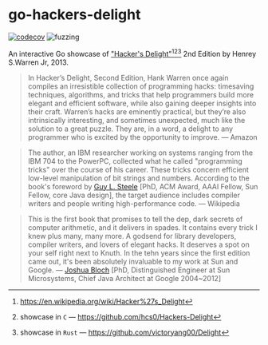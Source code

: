 # go-hackers-delight

[![codecov](https://codecov.io/gh/nikolaydubina/go-hackers-delight/graph/badge.svg?token=660JQtUmiO)](https://codecov.io/gh/nikolaydubina/go-hackers-delight)
![fuzzing](https://img.shields.io/badge/fuzzing-active-brightgreen)

An interactive Go showcase of ["Hacker's Delight"](https://www.amazon.com/Hackers-Delight-2nd-Henry-Warren/dp/0321842685)[^1][^2][^3] 2nd Edition by Henrey S.Warren Jr, 2013.

> In Hacker’s Delight, Second Edition, Hank Warren once again compiles an irresistible collection of programming hacks: timesaving techniques, algorithms, and tricks that help programmers build more elegant and efficient software, while also gaining deeper insights into their craft.
> Warren’s hacks are eminently practical, but they’re also intrinsically interesting, and sometimes unexpected, much like the solution to a great puzzle. They are, in a word, a delight to any programmer who is excited by the opportunity to improve.
> — Amazon

> The author, an IBM researcher working on systems ranging from the IBM 704 to the PowerPC, collected what he called "programming tricks" over the course of his career.
> These tricks concern efficient low-level manipulation of bit strings and numbers. According to the book's foreword by [Guy L. Steele](https://en.wikipedia.org/wiki/Guy_L._Steele_Jr.) [PhD, ACM Award, AAAI Fellow, Sun Fellow, core Java design], the target audience includes compiler writers and people writing high-performance code.
> — Wikipedia

> This is the first book that promises to tell the dep, dark secrets of computer arithmetic, and it delivers in spades. It contains every trick I knew plus many, many more.
> A godsend for library developers, compiler writers, and lovers of elegant hacks.
> It deserves a spot on your self right next to Knuth.
> In the tehn years since the first edition came out, it's been absolutely invaluable to my work at Sun and Google.
> — [Joshua Bloch](https://en.wikipedia.org/wiki/Joshua_Bloch) [PhD, Distinguished Engineer at Sun Microsystems, Chief Java Architect at Google 2004~2012]

[^1]: https://en.wikipedia.org/wiki/Hacker%27s_Delight
[^2]: showcase in `C` — https://github.com/hcs0/Hackers-Delight
[^3]: showcase in `Rust` — https://github.com/victoryang00/Delight
